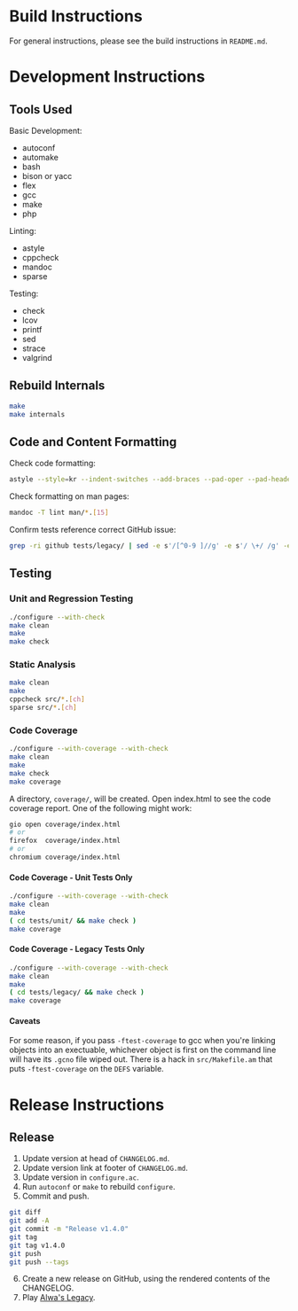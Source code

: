 # Build Instructions

For general instructions, please see the build instructions in `README.md`.

# Development Instructions

## Tools Used

Basic Development:

- autoconf
- automake
- bash
- bison or yacc
- flex
- gcc
- make
- php

Linting:

- astyle
- cppcheck
- mandoc
- sparse

Testing:

- check
- lcov
- printf
- sed
- strace
- valgrind

## Rebuild Internals

```bash
make
make internals
```

## Code and Content Formatting

Check code formatting:

```bash
astyle --style=kr --indent-switches --add-braces --pad-oper --pad-header $(ls src/*.[ch] | egrep -v 'config_file_(lex|yacc)')
```

Check formatting on man pages:

```bash
mandoc -T lint man/*.[15]
```

Confirm tests reference correct GitHub issue:

```bash
grep -ri github tests/legacy/ | sed -e s'/[^0-9 ]//g' -e s'/ \+/ /g' -e s'/^0\+//'
```

## Testing

### Unit and Regression Testing

```bash
./configure --with-check
make clean
make
make check
```

### Static Analysis

```bash
make clean
make
cppcheck src/*.[ch]
sparse src/*.[ch]
```

### Code Coverage

```bash
./configure --with-coverage --with-check
make clean
make
make check
make coverage
```

A directory, `coverage/`, will be created.  Open index.html to see the code
coverage report.  One of the following might work:

```bash
gio open coverage/index.html
# or
firefox  coverage/index.html
# or
chromium coverage/index.html
```

#### Code Coverage - Unit Tests Only

```bash
./configure --with-coverage --with-check
make clean
make
( cd tests/unit/ && make check )
make coverage
```

#### Code Coverage - Legacy Tests Only

```bash
./configure --with-coverage --with-check
make clean
make
( cd tests/legacy/ && make check )
make coverage
```

#### Caveats

For some reason, if you pass `-ftest-coverage` to gcc when you're linking
objects into an exectuable, whichever object is first on the command line will
have its `.gcno` file wiped out.  There is a hack in `src/Makefile.am` that
puts `-ftest-coverage` on the `DEFS` variable.

# Release Instructions

## Release

1. Update version at head of `CHANGELOG.md`.
2. Update version link at footer of `CHANGELOG.md`.
3. Update version in `configure.ac`.
4. Run `autoconf` or `make` to rebuild `configure`.
5. Commit and push.

```bash
git diff
git add -A
git commit -m "Release v1.4.0"
git tag
git tag v1.4.0
git push
git push --tags
```

6. Create a new release on GitHub, using the rendered contents of the
   CHANGELOG.
7. Play [Alwa's Legacy].

[Alwa's Legacy]: https://eldenpixels.com/alwas-legacy/

